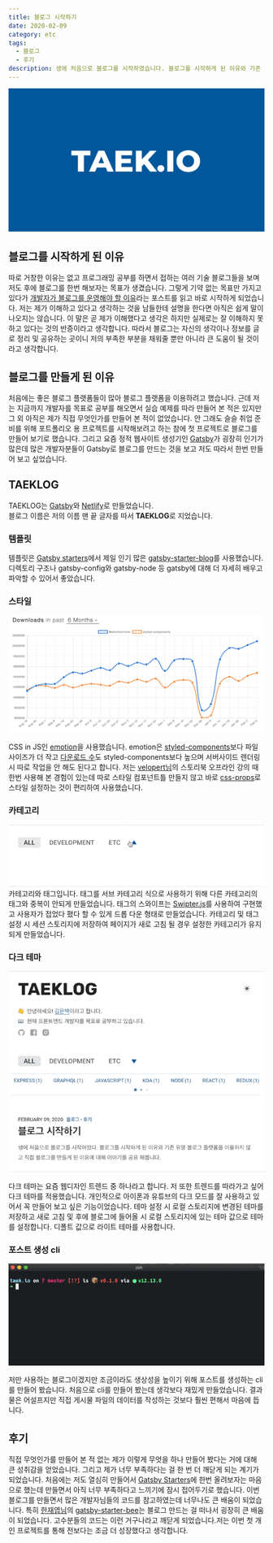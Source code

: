 ```yaml
---
title: 블로그 시작하기
date: 2020-02-09
category: etc
tags:
  - 블로그
  - 후기
description: 생에 처음으로 블로그를 시작하였습니다. 블로그를 시작하게 된 이유와 기존 유명 블로그 플랫폼을 이용하지 않고 직접 블로그를 만들게 된 이유에 대해 이야기를 공유 해봅니다.
---
```


![blog url image](../../../assets/blog-name.svg)

## 블로그를 시작하게 된 이유

따로 거창한 이유는 없고 프로그래밍 공부를 하면서 접하는 여러 기술 블로그들을 보며 저도 후에 블로그를 한번 해보자는 목표가 생겼습니다. 그렇게 기약 없는 목표만 가지고 있다가 [개발자가 블로그를 운영해야 할 이유](https://taegon.kim/archives/7107)라는 포스트를 읽고 바로 시작하게 되었습니다. 저는 제가 이해하고 있다고 생각하는 것을 남들한테 설명을 한다면 아직은 쉽게 말이 나오지는 않습니다. 이 말은 곧 제가 이해했다고 생각은 하지만 실제로는 잘 이해하지 못하고 있다는 것의 반증이라고 생각합니다. 따라서 블로그는 자신의 생각이나 정보를 글로 정리 및 공유하는 곳이니 저의 부족한 부분을 채워줄 뿐만 아니라 큰 도움이 될 것이라고 생각합니다.

## 블로그를 만들게 된 이유
처음에는 좋은 블로그 플랫폼들이 많아 블로그 플랫폼을 이용하려고 했습니다. 근데 저는 지금까지 개발자를 목표로 공부를 해오면서 실습 예제를 따라 만들어 본 적은 있지만 그 외 아직은 제가 직접 무엇인가를 만들어 본 적이 없었습니다. 안 그래도 슬슬 취업 준비를 위해 포트폴리오 용 프로젝트를 시작해보려고 하는 참에 첫 프로젝트로 블로그를 만들어 보기로 했습니다. 그리고 요즘 정적 웹사이트 생성기인 [Gatsby](https://www.gatsbyjs.org/)가 굉장히 인기가 많은데 많은 개발자분들이 Gatsby로 블로그를 만드는 것을 보고 저도 따라서 한번 만들어 보고 싶었습니다.

## TAEKLOG
TAEKLOG는 [Gatsby](https://www.gatsbyjs.org/)와 [Netlify](https://www.netlify.com/)로 만들었습니다.<br>
블로그 이름은 저의 이름 맨 끝 글자를 따서 **TAEKLOG**로 지었습니다.

### 템플릿
템플릿은 [Gatsby starters](https://www.gatsbyjs.org/starters/?v=2)에서 제일 인기 많은 [gatsby-starter-blog](https://github.com/gatsbyjs/gatsby-starter-blog)를 사용했습니다. 디렉토리 구조나 gatsby-config와 gatsby-node 등 gatsby에 대해 더 자세히 배우고 파악할 수 있어서 좋았습니다.

### 스타일

![npm trends](images/npm-trends.png)

CSS in JS인 [emotion](https://emotion.sh/docs/introduction)을 사용했습니다. emotion은 [styled-components](https://styled-components.com/)보다 파일 사이즈가 더 작고 [다운로드 수](https://www.npmtrends.com/@emotion/core-vs-styled-components)도 styled-components보다 높으며 서버사이드 렌더링 시 따로 작업을 안 해도 된다고 합니다. 저는 [velopert님](https://velopert.com/)의 스토리북 오프라인 강의 때 한번 사용해 본 경험이 있는데 따로 스타일 컴포넌트틀 만들지 않고  바로 [css-props](https://emotion.sh/docs/css-prop)로 스타일 설정하는 것이 편리하여 사용했습니다.
 
### 카테고리

![카테고리](./images/category.gif)
카테고리와 태그입니다. 태그를 서브 카테고리 식으로 사용하기 위해 다른 카테고리의 태그와 중복이 안되게 만들었습니다. 태그의 스와이프는 [Swipter.js](https://swiperjs.com/)를 사용하여 구현했고 사용자가 접었다 폈다 할 수 있게 드롭 다운 형태로 만들었습니다.  카테고리 및 태그 설정 시 세션 스토리지에 저장하여 페이지가 새로 고침 될 경우 설정한 카테고리가 유지되게 만들었습니다.
 
### 다크 테마

![다크 테마](./images/dark-mode.gif)

다크 테마는 요즘 웹디자인 트렌드 중 하나라고 합니다. 저 또한 트렌드를 따라가고 싶어 다크 테마를 적용했습니다. 개인적으로 아이폰과 유튜브의 다크 모드를 잘 사용하고 있어서 꼭 만들어 보고 싶은 기능이었습니다. 
테마 설정 시 로컬 스토리지에 변경된 테마를 저장하고 새로 고침 및 후에 블로그에 들어올 시 로컬 스토리지에 있는 테마 값으로 테마를 설정합니다. 디폴트 값으로 라이트 테마를 사용합니다.
 
### 포스트 생성 cli

![cli](./images/cli.gif)

저만 사용하는 블로그이겠지만 조금이라도 생상성을 높이기 위해 포스트를 생성하는 cli를 만들어 봤습니다. 처음으로 cli를 만들어 봤는데 생각보다 재밌게 만들었습니다. 결과물은 어설프지만 직접 게시물 파일의 데이터를 작성하는 것보다 훨씬 편해서 마음에 듭니다.

## 후기
직접 무엇인가를 만들어 본 적 없는 제가 이렇게 무엇을 하나 만들어 봤다는 거에 대해 큰 성취감을 얻었습니다. 그리고 제가 너무 부족하다는 걸 한 번 더 깨닫게 되는 계기가 되었습니다. 처음에는 저도 열심히 만들어서 [Gatsby Starters](https://www.gatsbyjs.org/starters/?v=2)에 한번 올려보자는 마음으로 했는데 만들면서 아직 너무 부족하다고 느끼기에 잠시 접어두기로 했습니다. 이번 블로그를 만들면서 많은 개발자님들의 코드를 참고하였는데 너무나도 큰 배움이 되었습니다. 특히 [한재엽님](https://jbee.io/)의 [gatsby-starter-bee](https://github.com/JaeYeopHan/gatsby-starter-bee)는 블로그 만드는 걸 떠나서 굉장히 큰 배움이 되었습니다. 고수분들의 코드는 이런 거구나라고 깨닫게 되었습니다.저는 이번 첫 개인 프로젝트를 통해 전보다는 조금 더 성장했다고 생각합니다.

